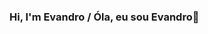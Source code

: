 ### Hi, I'm Evandro / Óla, eu sou Evandro👋

<!--
**Vandim87/Vandim87** is a ✨ _special_ ✨ repository because its `README.md` (this file) appears on your GitHub profile.


💻Atualmente estou aprendendo..
HTML5
CSS3 
BootStrap 4
Java Script 
MySQL
PHP
Python
-->
